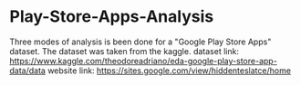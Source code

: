 # Play-Store-Apps-Analysis
Three modes of analysis is been done for a "Google Play Store Apps" dataset.
The dataset was taken from the kaggle.
dataset link:
https://www.kaggle.com/theodoreadriano/eda-google-play-store-app-data/data
website link:
https://sites.google.com/view/hiddenteslatce/home


